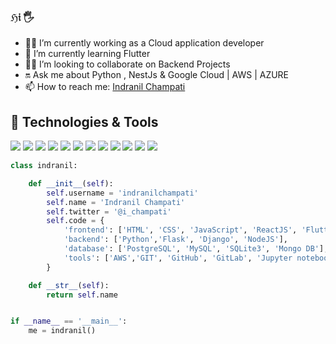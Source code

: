 ### ℌ𝔦 🖐️
<!--**indranilchampati/indranilchampati** is a ✨ _special_ ✨ repository because its `README.md` (this file) appears on your GitHub profile.

Here are some ideas to get you started:
-->
- 🙍‍♂️  I’m currently working as a Cloud application developer 
- 📓  I’m currently learning Flutter
- 🙇‍♂️  I’m looking to collaborate on Backend Projects
- 🔛  Ask me about Python , NestJs & Google Cloud  | AWS | AZURE
- 📫  How to reach me: <a href="https://www.linkedin.com/in/indranilchampati/" target ="_blank" >Indranil Champati</a>

## 🔧 Technologies & Tools
![](https://img.shields.io/badge/OS-Linux-informational?style=flat&logo=linux&logoColor=white&color=2bbc8a)
![](https://img.shields.io/badge/Code-Python-informational?style=flat&logo=python&logoColor=white&color=2bbc8a)
![](https://img.shields.io/badge/Code-JavaScript-informational?style=flat&logo=javascript&logoColor=white&color=2bbc8a)
![](https://img.shields.io/badge/Code-C++-informational?style=flat&logo=C++&logoColor=white&color=2bbc8a)
![](https://img.shields.io/badge/Code-flutter-informational?style=flat&logo=flutter&logoColor=white&color=2bbc8a)
![](https://img.shields.io/badge/Code-React-informational?style=flat&logo=flutter&logoColor=white&color=2bbc8a)
![](https://img.shields.io/badge/Shell-Bash-informational?style=flat&logo=gnu-bash&logoColor=white&color=2bbc8a)
![](https://img.shields.io/badge/Tools-MongoDB-informational?style=flat&logo=MongoDB&logoColor=white&color=2bbc8a)
![](https://img.shields.io/badge/Tools-PostgreSQL-informational?style=flat&logo=postgresql&logoColor=white&color=2bbc8a)
![](https://img.shields.io/badge/Tools-Postman-informational?style=flat&logo=Postman&logoColor=white&color=2bbc8a)
![](https://img.shields.io/badge/Tools-GitHub-informational?style=flat&logo=github&logoColor=white&color=2bbc8a)
![](https://img.shields.io/badge/Tools-AWS-informational?style=flat&logo=AWS&logoColor=white&color=2bbc8a)


```python
class indranil:

    def __init__(self):
        self.username = 'indranilchampati'
        self.name = 'Indranil Champati'
        self.twitter = '@i_champati'
        self.code = {
            'frontend': ['HTML', 'CSS', 'JavaScript', 'ReactJS', 'Flutter','Angular', 'Boostrap'],
            'backend': ['Python','Flask', 'Django', 'NodeJS'],
            'database': ['PostgreSQL', 'MySQL', 'SQLite3', 'Mongo DB'],
            'tools': ['AWS','GIT', 'GitHub', 'GitLab', 'Jupyter notebook']
        }

    def __str__(self):
        return self.name


if __name__ == '__main__':
    me = indranil()


```
